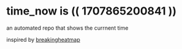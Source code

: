 # time_now is (( 1707865200841 ))

an automated repo that shows the currnent time

inspired by [breakingheatmap](https://github.com/breakingheatmap/breakingheatmap)